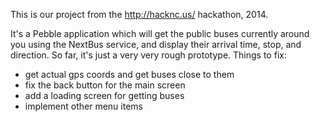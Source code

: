 This is our project from the http://hacknc.us/ hackathon, 2014.  

It's a Pebble application which will get the public buses currently around you using the NextBus service, and display their arrival time, stop, and direction.  So far, it's just a very very rough prototype.  Things to fix:

- get actual gps coords and get buses close to them
- fix the back button for the main screen
- add a loading screen for getting buses
- implement other menu items
